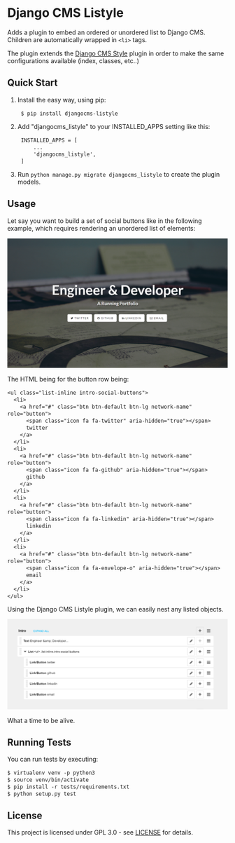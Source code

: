 # Django CMS Listyle

Adds a plugin to embed an ordered or unordered list to Django CMS. Children are automatically wrapped in `<li>` tags.

The plugin extends the [Django CMS Style](https://github.com/divio/djangocms-style) plugin in order to make the same configurations available (index, classes, etc..)


## Quick Start

1. Install the easy way, using pip:

        $ pip install djangocms-listyle

2. Add "djangocms\_listyle" to your INSTALLED\_APPS setting like this:

        INSTALLED_APPS = [
            ...
            'djangocms_listyle',
        ]

3. Run `python manage.py migrate djangocms_listyle` to create the plugin models.


## Usage

Let say you want to build a set of social buttons like in the following example, which requires rendering an unordered list of elements:

![Social Buttons Example](./docs/img/social_buttons_example.png "Social Buttons Example")

The HTML being for the button row being:

	<ul class="list-inline intro-social-buttons">
      <li>
        <a href="#" class="btn btn-default btn-lg network-name" role="button">
          <span class="icon fa fa-twitter" aria-hidden="true"></span>
          twitter
        </a>
      </li>
      <li>
        <a href="#" class="btn btn-default btn-lg network-name" role="button">
          <span class="icon fa fa-github" aria-hidden="true"></span>
          github
        </a>
      </li>
      <li>
        <a href="#" class="btn btn-default btn-lg network-name" role="button">
          <span class="icon fa fa-linkedin" aria-hidden="true"></span>
          linkedin
        </a>
      </li>
      <li>
        <a href="#" class="btn btn-default btn-lg network-name" role="button">
          <span class="icon fa fa-envelope-o" aria-hidden="true"></span>
          email
        </a>
      </li>
	</ul>

Using the Django CMS Listyle plugin, we can easily nest any listed objects.

![Social Buttons Plugin Example](./docs/img/social_buttons_plugin_example.png "Social Buttons Plugin Example")

What a time to be alive.


## Running Tests

You can run tests by executing:

	$ virtualenv venv -p python3
	$ source venv/bin/activate
	$ pip install -r tests/requirements.txt
	$ python setup.py test


## License

This project is licensed under GPL 3.0 - see [LICENSE](LICENSE.md) for details.

